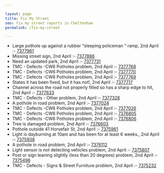 ```yaml
---

layout: page
title: Fix My Street
seo: fix my street reports in Cheltenham
permalink: /fix-my-street

---
```


<!-- fix_marker starts -->

- Large pothole up against a rubber “sleeping policeman “ ramp, 2nd April :- [7377961](https://www.fixmystreet.com/report/7377961)
- Missing street sign, 2nd April :- [7377886](https://www.fixmystreet.com/report/7377886)
- Need an updated park, 2nd April :- [7377731](https://www.fixmystreet.com/report/7377731)
- TMC - Defects -CW6 Potholes  problem, 2nd April :- [7377768](https://www.fixmystreet.com/report/7377768)
- TMC - Defects -CW6 Potholes  problem, 2nd April :- [7377770](https://www.fixmystreet.com/report/7377770)
- TMC - Defects -CW6 Potholes  problem, 2nd April :- [7377769](https://www.fixmystreet.com/report/7377769)
- States it has been fixed, but it has not!, 2nd April :- [7377717](https://www.fixmystreet.com/report/7377717)
- Channel across the road not properly filled so has a sharp edge to hit, 2nd April :- [7377633](https://www.fixmystreet.com/report/7377633)
- TMC - Defects - Other problem, 2nd April :- [7377328](https://www.fixmystreet.com/report/7377328)
- A pothole in road problem, 2nd April :- [7377024](https://www.fixmystreet.com/report/7377024)
- TMC - Defects -CW6 Potholes  problem, 2nd April :- [7377026](https://www.fixmystreet.com/report/7377026)
- TMC - Defects -CW6 Potholes  problem, 2nd April :- [7376805](https://www.fixmystreet.com/report/7376805)
- TMC - Defects -CW6 Potholes  problem, 2nd April :- [7376806](https://www.fixmystreet.com/report/7376806)
- Tree is damaged problem, 2nd April :- [7376603](https://www.fixmystreet.com/report/7376603)
- Pothole outside 41 Horsefair St, 2nd April :- [7375961](https://www.fixmystreet.com/report/7375961)
- Light is dayburning at 10am and has been for at least 6 weeks., 2nd April :- [7375938](https://www.fixmystreet.com/report/7375938)
- A pothole in road problem, 2nd April :- [7376112](https://www.fixmystreet.com/report/7376112)
- Light sensor is not detecting vehicles problem, 2nd April :- [7375807](https://www.fixmystreet.com/report/7375807)
- Post or sign leaning slightly (less than 20 degrees) problem, 2nd April :- [7375496](https://www.fixmystreet.com/report/7375496)
- TMC - Defects - Signs & Street Furniture problem, 2nd April :- [7375232](https://www.fixmystreet.com/report/7375232)

<!-- fix_marker ends -->